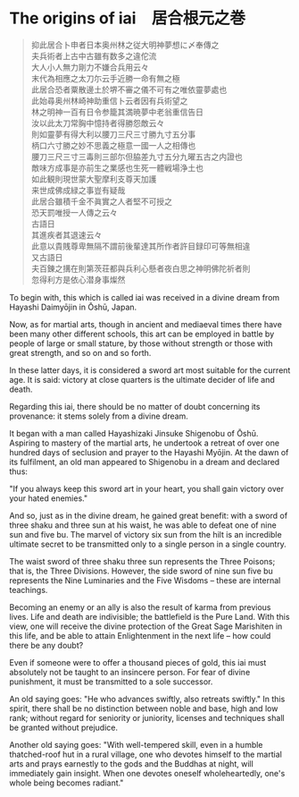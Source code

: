 # The origins of iai　居合根元之巻

> 抑此居合卜申者日本奥州林之従大明神夢想に〆奉傳之  
> 夫兵術者上古中古雖有数多之違佗流  
> 大人小人無力剛力不嫌合兵用云々  
> 末代為相應之太刀尓云手近勝一命有無之極  
> 此居合恐者粟散邊土於堺不審之儀不可有之唯依靈夢處也  
> 此始尋奥州林崎神助重信卜云者因有兵術望之  
> 林之明神一百有日令参籠其満暁夢中老翁重信告日  
> 汝以此太刀常胸中憶持者得勝怨敵云々  
> 則如靈夢有得大利以腰刀三尺三寸勝九寸五分事  
> 柄口六寸勝之妙不思義之極意一國一人之相傳也  
> 腰刀三尺三寸三毒則三部尓但脇差九寸五分九曜五古之内證也  
> 敵味方成事是亦前生之業感也生死一體戦場浄土也  
> 如此観則現世蒙大聖摩利支尊天加護  
> 来世成佛成緑之事豈有疑哉  
> 此居合雖積千金不眞實之人者堅不可授之  
> 恐天罰唯授一人傳之云々  
> 古語日  
> 其進疾者其退速云々  
> 此意以貴賎尊卑無隔不謂前後輩達其所作者許目録印可等無相違  
> 又古語日  
> 夫百錬之搆在則第茨荘都與兵利心懸者夜白思之神明佛陀祈者則  
> 忽得利方是依心潜身事燦然

To begin with, this which is called iai was received in a divine dream from Hayashi Daimyōjin in Ōshū, Japan.

Now, as for martial arts, though in ancient and mediaeval times there have been many other different schools, this art can be employed in battle by people of large or small stature, by those without strength or those with great strength, and so on and so forth.

In these latter days, it is considered a sword art most suitable for the current age. It is said: victory at close quarters is the ultimate decider of life and death.

Regarding this iai, there should be no matter of doubt concerning its provenance: it stems solely from a divine dream.

It began with a man called Hayashizaki Jinsuke Shigenobu of Ōshū. Aspiring to mastery of the martial arts, he undertook a retreat of over one hundred days of seclusion and prayer to the Hayashi Myōjin. At the dawn of its fulfilment, an old man appeared to Shigenobu in a dream and declared thus:

"If you always keep this sword art in your heart, you shall gain victory over your hated enemies."

And so, just as in the divine dream, he gained great benefit: with a sword of three shaku and three sun at his waist, he was able to defeat one of nine sun and five bu. The marvel of victory six sun from the hilt is an incredible ultimate secret to be transmitted only to a single person in a single country.

The waist sword of three shaku three sun represents the Three Poisons; that is, the Three Divisions. However, the side sword of nine sun five bu represents the Nine Luminaries and the Five Wisdoms – these are internal teachings.

Becoming an enemy or an ally is also the result of karma from previous lives. Life and death are indivisible; the battlefield is the Pure Land. With this view, one will receive the divine protection of the Great Sage Marishiten in this life, and be able to attain Enlightenment in the next life – how could there be any doubt?

Even if someone were to offer a thousand pieces of gold, this iai must absolutely not be taught to an insincere person. For fear of divine punishment, it must be transmitted to a sole successor.

An old saying goes: "He who advances swiftly, also retreats swiftly." In this spirit, there shall be no distinction between noble and base, high and low rank; without regard for seniority or juniority, licenses and techniques shall be granted without prejudice.

Another old saying goes: "With well-tempered skill, even in a humble thatched-roof hut in a rural village, one who devotes himself to the martial arts and prays earnestly to the gods and the Buddhas at night, will immediately gain insight. When one devotes oneself wholeheartedly, one's whole being becomes radiant."
